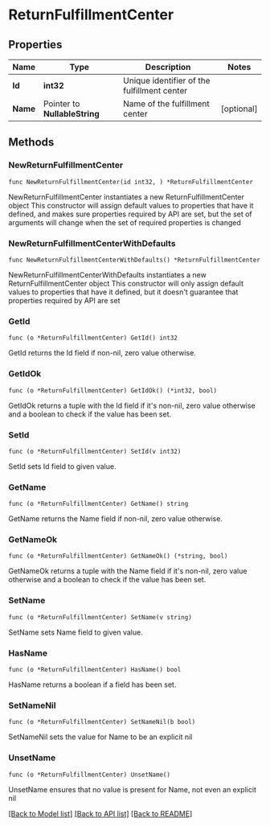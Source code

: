 # ReturnFulfillmentCenter

## Properties

Name | Type | Description | Notes
------------ | ------------- | ------------- | -------------
**Id** | **int32** | Unique identifier of the fulfillment center | 
**Name** | Pointer to **NullableString** | Name of the fulfillment center | [optional] 

## Methods

### NewReturnFulfillmentCenter

`func NewReturnFulfillmentCenter(id int32, ) *ReturnFulfillmentCenter`

NewReturnFulfillmentCenter instantiates a new ReturnFulfillmentCenter object
This constructor will assign default values to properties that have it defined,
and makes sure properties required by API are set, but the set of arguments
will change when the set of required properties is changed

### NewReturnFulfillmentCenterWithDefaults

`func NewReturnFulfillmentCenterWithDefaults() *ReturnFulfillmentCenter`

NewReturnFulfillmentCenterWithDefaults instantiates a new ReturnFulfillmentCenter object
This constructor will only assign default values to properties that have it defined,
but it doesn't guarantee that properties required by API are set

### GetId

`func (o *ReturnFulfillmentCenter) GetId() int32`

GetId returns the Id field if non-nil, zero value otherwise.

### GetIdOk

`func (o *ReturnFulfillmentCenter) GetIdOk() (*int32, bool)`

GetIdOk returns a tuple with the Id field if it's non-nil, zero value otherwise
and a boolean to check if the value has been set.

### SetId

`func (o *ReturnFulfillmentCenter) SetId(v int32)`

SetId sets Id field to given value.


### GetName

`func (o *ReturnFulfillmentCenter) GetName() string`

GetName returns the Name field if non-nil, zero value otherwise.

### GetNameOk

`func (o *ReturnFulfillmentCenter) GetNameOk() (*string, bool)`

GetNameOk returns a tuple with the Name field if it's non-nil, zero value otherwise
and a boolean to check if the value has been set.

### SetName

`func (o *ReturnFulfillmentCenter) SetName(v string)`

SetName sets Name field to given value.

### HasName

`func (o *ReturnFulfillmentCenter) HasName() bool`

HasName returns a boolean if a field has been set.

### SetNameNil

`func (o *ReturnFulfillmentCenter) SetNameNil(b bool)`

 SetNameNil sets the value for Name to be an explicit nil

### UnsetName
`func (o *ReturnFulfillmentCenter) UnsetName()`

UnsetName ensures that no value is present for Name, not even an explicit nil

[[Back to Model list]](../README.md#documentation-for-models) [[Back to API list]](../README.md#documentation-for-api-endpoints) [[Back to README]](../README.md)


